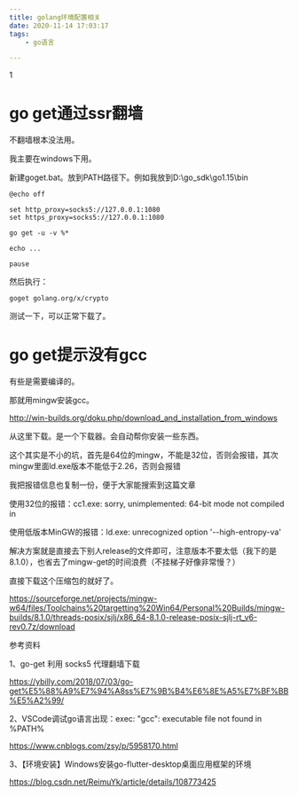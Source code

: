 ```yaml
---
title: golang环境配置相关
date: 2020-11-14 17:03:17
tags:
	- go语言

---
```


1

# go get通过ssr翻墙

不翻墙根本没法用。

我主要在windows下用。

新建goget.bat。放到PATH路径下。例如我放到D:\go_sdk\go1.15\bin

```
@echo off

set http_proxy=socks5://127.0.0.1:1080
set https_proxy=socks5://127.0.0.1:1080

go get -u -v %*

echo ...

pause
```

然后执行：

```
goget golang.org/x/crypto
```

测试一下，可以正常下载了。



# go get提示没有gcc

有些是需要编译的。

那就用mingw安装gcc。

http://win-builds.org/doku.php/download_and_installation_from_windows

从这里下载。是一个下载器。会自动帮你安装一些东西。



这个其实是不小的坑，首先是64位的mingw，不能是32位，否则会报错，其次mingw里面ld.exe版本不能低于2.26，否则会报错

我把报错信息也复制一份，便于大家能搜索到这篇文章

使用32位的报错：cc1.exe: sorry, unimplemented: 64-bit mode not compiled in

使用低版本MinGW的报错：ld.exe: unrecognized option '--high-entropy-va'

解决方案就是直接去下别人release的文件即可，注意版本不要太低（我下的是8.1.0），也省去了mingw-get的时间浪费（不挂梯子好像非常慢？）

直接下载这个压缩包的就好了。

https://sourceforge.net/projects/mingw-w64/files/Toolchains%20targetting%20Win64/Personal%20Builds/mingw-builds/8.1.0/threads-posix/sjlj/x86_64-8.1.0-release-posix-sjlj-rt_v6-rev0.7z/download



参考资料

1、go-get 利用 socks5 代理翻墙下载

https://ybilly.com/2018/07/03/go-get%E5%88%A9%E7%94%A8ss%E7%9B%B4%E6%8E%A5%E7%BF%BB%E5%A2%99/

2、VSCode调试go语言出现：exec: "gcc": executable file not found in %PATH%

https://www.cnblogs.com/zsy/p/5958170.html

3、【环境安装】Windows安装go-flutter-desktop桌面应用框架的环境

https://blog.csdn.net/ReimuYk/article/details/108773425